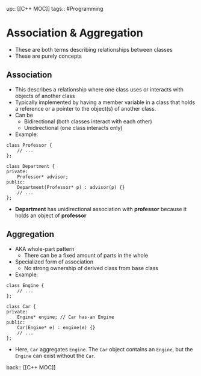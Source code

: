 up:: [[C++ MOC]]
tags:: #Programming 
# Association & Aggregation
- These are both terms describing relationships between classes
- These are purely concepts
## Association
- This describes a relationship where one class uses or interacts with objects of another class
- Typically implemented by having a member variable in a class that holds a reference or a pointer to the object(s) of another class.
- Can be
	- Bidirectional (both classes interact with each other)
	- Unidirectional (one class interacts only)
- Example:
```
class Professor {
    // ...
};

class Department {
private:
    Professor* advisor;
public:
    Department(Professor* p) : advisor(p) {}
    // ...
};

```
- **Department** has unidirectional association with **professor** because it holds an object of **professor**
## Aggregation
- AKA whole-part pattern
	- There can be a fixed amount of parts in the whole
- Specialized form of association 
	- No strong ownership of derived class from base class
- Example:
```
class Engine {
    // ...
};

class Car {
private:
    Engine* engine; // Car has-an Engine
public:
    Car(Engine* e) : engine(e) {}
    // ...
};
```
- Here, `Car` aggregates `Engine`. The `Car` object contains an `Engine`, but the `Engine` can exist without the `Car`.



back:: [[C++ MOC]]
